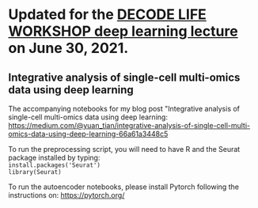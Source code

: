 # Updated for the [DECODE LIFE WORKSHOP deep learning lecture](https://decodelife.org/recent-workshop/) on June 30, 2021.

## Integrative analysis of single-cell multi-omics data using deep learning

The accompanying notebooks for my blog post "Integrative analysis of single-cell multi-omics data using deep learning: https://medium.com/@yuan_tian/integrative-analysis-of-single-cell-multi-omics-data-using-deep-learning-66a61a3448c5 

To run the preprocessing script, you will need to have R and the Seurat package installed by typing:  
`install.packages('Seurat')`  
`library(Seurat)`

To run the autoencoder notebooks, please install Pytorch following the instructions on:
https://pytorch.org/
